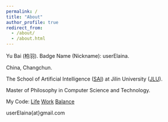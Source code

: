 ```yaml
---
permalink: /
title: "About"
author_profile: true
redirect_from: 
  - /about/
  - /about.html
---
```


Yu Bai (柏羽). Badge Name (Nickname): userElaina.

China, Changchun.
<!-- 中国长春 -->

The School of Artificial Intelligence ([SAI](https://sai.jlu.edu.cn/en/index.htm)) at Jilin University ([JLU](https://www.jlu.edu.cn/#)).
<!-- 吉林大学人工智能学院 -->

<!-- Research-based -->
<!-- M.Phil Master of Philosophy -->
<!-- M.Sc. Master of Science -->
<!-- MSE Master of Science in Engineering -->
Master of Philosophy in Computer Science and Technology.
<!-- 研究型 工学 学硕, 计算机科学与技术, 在读 -->

My Code: [Life](https://github.com/userElaina) [Work](https://github.com/workelaina) [Balance](https://git.mil)

userElaina{at}gmail.com
